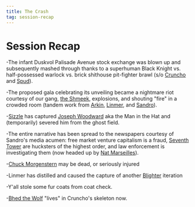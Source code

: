 ```yaml
---
title: The Crash
tag: session-recap
---
```


# Session Recap

-The infant Duskvol Palisade Avenue stock exchange was blown up and subsequently mashed through thanks to a superhuman Black Knight vs. half-possessed warlock vs. brick shithouse pit-fighter brawl (s/o [Cruncho](/wiki/Cruncho) and [Spud](/wiki/spud)).

-The proposed gala celebrating its unveiling became a nightmare riot courtesy of our gang, [the Shmeek](/wiki/npcs#jeremy-pendryn), explosions, and shouting "fire" in a crowded room (tandem work from [Arkin](/wiki/arkin), [Linmer](/wiki/linmer), and [Sandro](/wiki/sandro)).

-[Sizzle](/wiki/sizzle) has captured [Joseph Woodward](/wiki/joseph-woodward) aka the Man in the Hat and (temporarily) severed him from the ghost field.

-The entire narrative has been spread to the newspapers courtesy of Sandro's media acumen: free market venture capitalism is a fraud, [Seventh Tower](/wiki/seventh-tower) are hucksters of the highest order, and law enforcement is investigating them (now headed up by [Nat Marseilles](/wiki/npcs#nat-marseilles)).

-[Chuck Morgenstern](/wiki/npcs#chuck-morgenstern) may be dead, or seriously injured

-Linmer has distilled and caused the capture of another [Blighter](/wiki/npcs#blighter) iteration

-Y'all stole some fur coats from coat check.

-[Bhed the Wolf](/wiki/npcs#bhed-the-wolf) "lives" in Cruncho's skeleton now.